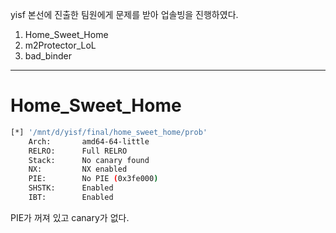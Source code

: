 yisf 본선에 진출한 팀원에게 문제를 받아 업솔빙을 진행하였다.

1. Home_Sweet_Home
2. m2Protector_LoL
3. bad_binder

---
# Home_Sweet_Home

```bash
[*] '/mnt/d/yisf/final/home_sweet_home/prob'
    Arch:       amd64-64-little
    RELRO:      Full RELRO
    Stack:      No canary found
    NX:         NX enabled
    PIE:        No PIE (0x3fe000)
    SHSTK:      Enabled
    IBT:        Enabled
```

PIE가 꺼져 있고 canary가 없다.

